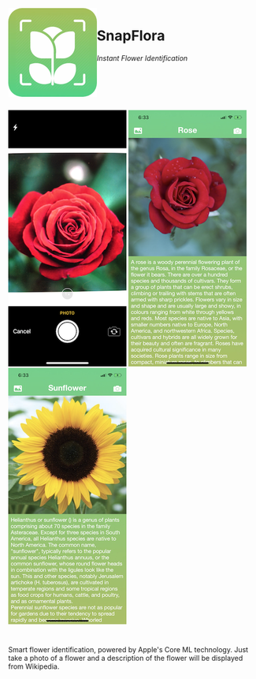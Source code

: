  <img align="left" width="180" height="180" src="https://raw.githubusercontent.com/louismenacho/Images/master/Apps/SnapFlora/icon.png"> 

# SnapFlora
###### Instant Flower Identification

<br/><br/><br/>

![](https://github.com/louismenacho/Images/blob/master/Apps/SnapFlora/1.PNG)
![](https://github.com/louismenacho/Images/blob/master/Apps/SnapFlora/2.PNG)
![](https://github.com/louismenacho/Images/blob/master/Apps/SnapFlora/3.PNG)

#
Smart flower identification, powered by Apple's Core ML technology. Just take a photo of a flower and a description of the flower will be displayed from Wikipedia.
#

